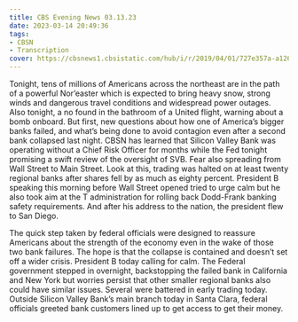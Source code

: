 ```yaml
---
title: CBS Evening News 03.13.23
date: 2023-03-14 20:49:36
tags:
- CBSN
- Transcription
cover: https://cbsnews1.cbsistatic.com/hub/i/r/2019/04/01/727e357a-a126-4138-a2c5-4d3222669d57/thumbnail/640x360/3ff2761028dc5c65cc4f07acd54bcd5c/cbsn2-logo-1920x1080.jpg
---
```

Tonight, tens of millions of Americans across the northeast are in the path of a powerful Nor’easter which is expected to bring heavy snow, strong winds and dangerous travel conditions and widespread power outages. Also tonight, a no found in the bathroom of a United flight, warning about a bomb onboard. But first, new questions about how one of America’s bigger banks failed, and what’s being done to avoid contagion even after a second bank collapsed last night. CBSN has learned that Silicon Valley Bank was operating without a Chief Risk Officer for months while the Fed tonight promising a swift review of the oversight of SVB. Fear also spreading from Wall Street to Main Street. Look at this, trading was halted on at least twenty regional banks after shares fell by as much as eighty percent. President B speaking this morning before Wall Street opened tried to urge calm but he also took aim at the T administration for rolling back Dodd-Frank banking safety requirements. And after his address to the nation, the president flew to San Diego.

The quick step taken by federal officials were designed to reassure Americans about the strength of the economy even in the wake of those two bank failures. The hope is that the collapse is contained and doesn’t set off a wider crisis. President B today calling for calm. The Federal government stepped in overnight, backstopping the failed bank in California and New York but worries persist that other smaller regional banks also could have similar issues. Several were battered in early trading today. Outside Silicon Valley Bank’s main branch today in Santa Clara, federal officials greeted bank customers lined up to get access to get their money. 
